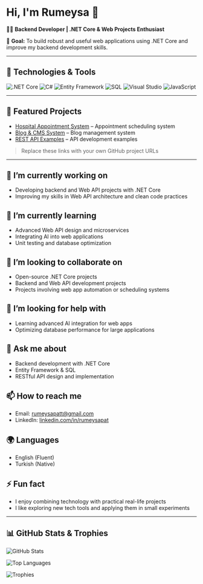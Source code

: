 # Hi, I'm Rumeysa 👋

👩‍💻 **Backend Developer | .NET Core & Web Projects Enthusiast**

🎯 **Goal:** To build robust and useful web applications using .NET Core and improve my backend development skills.

---

## 🔧 Technologies & Tools
![.NET Core](https://img.shields.io/badge/.NET%20Core-512BD4?logo=dotnet&logoColor=white) 
![C#](https://img.shields.io/badge/C%23-239120?logo=csharp&logoColor=white) 
![Entity Framework](https://img.shields.io/badge/EF_Core-512BD4?logo=entityframework&logoColor=white) 
![SQL](https://img.shields.io/badge/SQL-336791?logo=postgresql&logoColor=white) 
![Visual Studio](https://img.shields.io/badge/VS-5C2D91?logo=visual-studio&logoColor=white)
![JavaScript](https://img.shields.io/badge/JavaScript-F7DF1E?logo=javascript&logoColor=black)

---

## 📌 Featured Projects
- [Hospital Appointment System](https://github.com/rumeysapat/hospital-system) – Appointment scheduling system  
- [Blog & CMS System](https://github.com/rumeysapat/blog-cms) – Blog management system  
- [REST API Examples](https://github.com/rumeysapat/rest-api-examples) – API development examples  

> Replace these links with your own GitHub project URLs

---

## 🔭 I’m currently working on
- Developing backend and Web API projects with .NET Core  
- Improving my skills in Web API architecture and clean code practices

## 🌱 I’m currently learning
- Advanced Web API design and microservices  
- Integrating AI into web applications  
- Unit testing and database optimization

## 👯 I’m looking to collaborate on
- Open-source .NET Core projects  
- Backend and Web API development projects  
- Projects involving web app automation or scheduling systems  

## 🤔 I’m looking for help with
- Learning advanced AI integration for web apps  
- Optimizing database performance for large applications  

## 💬 Ask me about
- Backend development with .NET Core  
- Entity Framework & SQL  
- RESTful API design and implementation  

## 📫 How to reach me
- Email: rumeysapatt@gmail.com 
- LinkedIn: [linkedin.com/in/rumeysapat](https://www.linkedin.com/in/rumeysapat)  

## 🌍 Languages
- English (Fluent)  
- Turkish (Native)

## ⚡ Fun fact
- I enjoy combining technology with practical real-life projects  
- I like exploring new tech tools and applying them in small experiments

---
## 📊 GitHub Stats & Trophies

<!-- GitHub contribution stats -->
![GitHub Stats](https://github-readme-stats.vercel.app/api?username=rumeysapat&show_icons=true&theme=radical&hide=prs,issues)

<!-- GitHub top languages -->
![Top Languages](https://github-readme-stats.vercel.app/api/top-langs/?username=rumeysapat&layout=compact&theme=radical)

<!-- GitHub Profile Trophy -->
![Trophies](https://github-profile-trophy.vercel.app/?username=rumeysapat&theme=radical)

